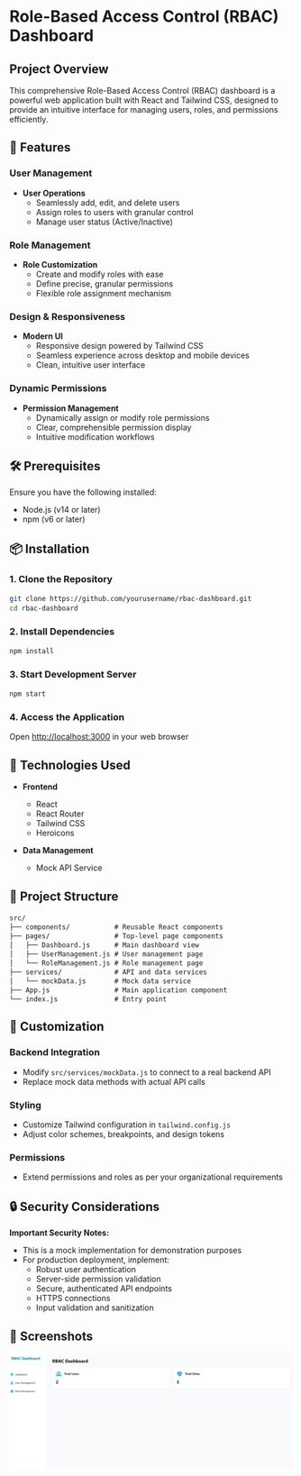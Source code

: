 # Role-Based Access Control (RBAC) Dashboard

## Project Overview

This comprehensive Role-Based Access Control (RBAC) dashboard is a powerful web application built with React and Tailwind CSS, designed to provide an intuitive interface for managing users, roles, and permissions efficiently.

## 🌟 Features

### User Management
- **User Operations**
  - Seamlessly add, edit, and delete users
  - Assign roles to users with granular control
  - Manage user status (Active/Inactive)

### Role Management
- **Role Customization**
  - Create and modify roles with ease
  - Define precise, granular permissions
  - Flexible role assignment mechanism

### Design & Responsiveness
- **Modern UI**
  - Responsive design powered by Tailwind CSS
  - Seamless experience across desktop and mobile devices
  - Clean, intuitive user interface

### Dynamic Permissions
- **Permission Management**
  - Dynamically assign or modify role permissions
  - Clear, comprehensible permission display
  - Intuitive modification workflows

## 🛠 Prerequisites

Ensure you have the following installed:
- Node.js (v14 or later)
- npm (v6 or later)

## 📦 Installation

### 1. Clone the Repository
```bash
git clone https://github.com/yourusername/rbac-dashboard.git
cd rbac-dashboard
```

### 2. Install Dependencies
```bash
npm install
```

### 3. Start Development Server
```bash
npm start
```

### 4. Access the Application
Open [http://localhost:3000](http://localhost:3000) in your web browser

## 🚀 Technologies Used

- **Frontend**
  - React
  - React Router
  - Tailwind CSS
  - Heroicons

- **Data Management**
  - Mock API Service

## 📂 Project Structure
```
src/
├── components/           # Reusable React components
├── pages/                # Top-level page components
│   ├── Dashboard.js      # Main dashboard view
│   ├── UserManagement.js # User management page
│   └── RoleManagement.js # Role management page
├── services/             # API and data services
│   └── mockData.js       # Mock data service
├── App.js                # Main application component
└── index.js              # Entry point
```

## 🔧 Customization

### Backend Integration
- Modify `src/services/mockData.js` to connect to a real backend API
- Replace mock data methods with actual API calls

### Styling
- Customize Tailwind configuration in `tailwind.config.js`
- Adjust color schemes, breakpoints, and design tokens

### Permissions
- Extend permissions and roles as per your organizational requirements

## 🔒 Security Considerations

**Important Security Notes:**
- This is a mock implementation for demonstration purposes
- For production deployment, implement:
  - Robust user authentication
  - Server-side permission validation
  - Secure, authenticated API endpoints
  - HTTPS connections
  - Input validation and sanitization

## 📸 Screenshots

![Dashboard Overview](/screenshots/dashboard.png)
